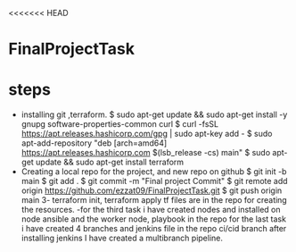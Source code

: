 <<<<<<< HEAD
# FinalProjectTask
# steps
- installing git ,terraform.
$ sudo apt-get update && sudo apt-get install -y gnupg software-properties-common curl
$ curl -fsSL https://apt.releases.hashicorp.com/gpg | sudo apt-key add -
$ sudo apt-add-repository "deb [arch=amd64] https://apt.releases.hashicorp.com $(lsb_release -cs) main"
$ sudo apt-get update && sudo apt-get install terraform
- Creating a local repo for the project, and new repo on github
$ git init -b main
$ git add .
$ git commit -m "Final project Commit"
$ git remote add origin https://github.com/ezzat09/FinalProjectTask.git
$ git push origin main
3- terraform init, terraform apply
tf files are in the repo for creating the resources.
-for the third task i have created nodes and installed on node ansible and the worker node, playbook in the repo
for the last task i have created 4 branches and jenkins file in the repo ci/cid branch
after installing jenkins I have created a multibranch pipeline.


